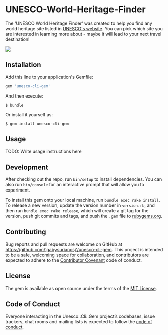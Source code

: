 # UNESCO-World-Heritage-Finder

The 'UNESCO World Heritage Finder' was created to help you find any world heritage site listed in [UNESCO's website](http://whc.unesco.org/en/list/). You can pick which site you are interested in learning more about - maybe it will lead to your next travel destination!

![](http://luxurylaunches.com/wp-content/uploads/2013/03/most-expensive-holiday.jpg)

## Installation

Add this line to your application's Gemfile:

```ruby
gem 'unesco-cli-gem'
```

And then execute:

    $ bundle

Or install it yourself as:

    $ gem install unesco-cli-gem

## Usage

TODO: Write usage instructions here

## Development

After checking out the repo, run `bin/setup` to install dependencies. You can also run `bin/console` for an interactive prompt that will allow you to experiment.

To install this gem onto your local machine, run `bundle exec rake install`. To release a new version, update the version number in `version.rb`, and then run `bundle exec rake release`, which will create a git tag for the version, push git commits and tags, and push the `.gem` file to [rubygems.org](https://rubygems.org).

## Contributing

Bug reports and pull requests are welcome on GitHub at https://github.com/'gabysurianosj'/unesco-cli-gem. This project is intended to be a safe, welcoming space for collaboration, and contributors are expected to adhere to the [Contributor Covenant](http://contributor-covenant.org) code of conduct.

## License

The gem is available as open source under the terms of the [MIT License](https://opensource.org/licenses/MIT).

## Code of Conduct

Everyone interacting in the Unesco::Cli::Gem project’s codebases, issue trackers, chat rooms and mailing lists is expected to follow the [code of conduct](https://github.com/'gabysurianosj'/unesco-cli-gem/blob/master/CODE_OF_CONDUCT.md).
